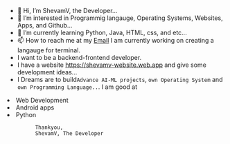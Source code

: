 - 👋 Hi, I’m ShevamV, the Developer...
- 👀 I’m interested in Programmig langauge, Operating  Systems, Websites, Apps, and Github...
- 🌱 I’m currently learning Python, Java, HTML, css, and etc...
- 📫 How to reach me at my <a href="mailto:Vermans.svr@gmail.com">Email</a>
I am currently working on creating a langauge for terminal.
- I want to be a backend-frontend developer.
- I have a website https://shevamv-website.web.app and give some development ideas...
- I Dreams are to build```Advance AI-ML projects```, ```own Operating System``` and ```own Programming Language..```.
I am good at
<li> Web Development </li>
<li> Android apps </li>
<li> Python </li>

             Thankyou, 
             ShevamV, The Developer
